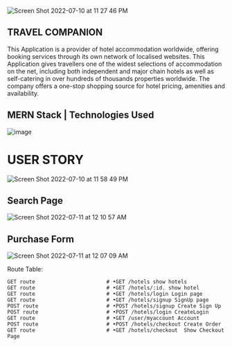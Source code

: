 ![Screen Shot 2022-07-10 at 11 27 46 PM](https://user-images.githubusercontent.com/105219025/178183184-60d46e12-224d-4a98-be2b-4d852781cbef.png)

## TRAVEL COMPANION
This Application is a provider of hotel accommodation worldwide, offering booking services through its own network of localised websites. This Application gives travellers one of the widest selections of accommodation on the net, including both independent and major chain hotels as well as self-catering in over hundreds of thousands properties worldwide. The company offers a one-stop shopping source for hotel pricing, amenities and availability.

## MERN Stack | Technologies Used
![image](https://user-images.githubusercontent.com/105219025/177025448-327b43e9-5800-4aea-8d25-223730f89267.png)

# USER STORY
![Screen Shot 2022-07-10 at 11 58 49 PM](https://user-images.githubusercontent.com/105219025/178186064-4fb6e6c4-f5a8-41e1-b4f6-05c93652c244.png)


## Search Page
![Screen Shot 2022-07-11 at 12 10 57 AM](https://user-images.githubusercontent.com/105219025/178187057-8569a579-ef31-4a03-be92-81181c8a979b.png)



## Purchase Form
![Screen Shot 2022-07-11 at 12 07 09 AM](https://user-images.githubusercontent.com/105219025/178186901-abe15722-bbe4-4501-821e-9e8470086d85.png)




Route Table:

    GET route                       # •GET /hotels show hotels
    GET route                       # •GET /hotels/:id. show hotel
    GET route                       # •GET /hotels/login Login page
    GET route                       # •GET /hotels/signup SignUp page
    POST route                      # •POST /hotels/signup Create Sign Up
    POST route                      # •POST /hotels/login CreateLogin
    GET route                       # •GET /user/myaccount Account
    POST route                      # •POST /hotels/checkout Create Order
    GET route                       # •GET /hotels/checkout  Show Checkout Page